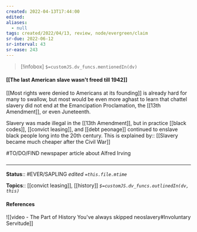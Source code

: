```yaml
---
created: 2022-04-13T17:44:00 
edited: 
aliases:
  - null
tags: created/2022/04/13, review, node/evergreen/claim
sr-due: 2022-06-12
sr-interval: 43
sr-ease: 243
---
```

> [!infobox]
`$=customJS.dv_funcs.mentionedIn(dv)`

#### [[The last American slave wasn't freed till 1942]]

[[Most rights were denied to Americans at its founding]] is already hard for many to swallow, but most would be even more aghast to learn that chattel slavery did not end at the Emancipation Proclamation, the [[13th Amendment]], or even Juneteenth.

Slavery was made illegal in the [[13th Amendment]],
but in practice [[black codes]], [[convict leasing]], and [[debt peonage]] continued to enslave black people long into the 20th century.
This is
explained by:: [[Slavery became much cheaper after the Civil War]]

#TO/DO/FIND newspaper article about Alfred Irving
### <hr class="footnote"/>

**Status**:: #EVER/SAPLING 
*edited `=this.file.mtime`*

**Topics**:: [[convict leasing]], [[history]]
*`$=customJS.dv_funcs.outlinedIn(dv, this)`*

#### References

![[video - The Part of History You've always skipped neoslavery#Involuntary Servitude]]